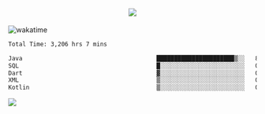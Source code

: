 <h1 align="center">
  <img src="https://readme-typing-svg.herokuapp.com/?font=Righteous&size=35&center=true&vCenter=true&width=500&height=70&duration=4000&lines=Hi!+%F0%9F%91%8B+I%27m+Ali%20Osman!;" />
</h1>


![wakatime](https://wakatime.com/share/@aliosmanoktar/3a8ffe71-6da4-4964-913b-2f09afbe53bf.svg?cache=none)
<!--START_SECTION:waka-->

```txt
Total Time: 3,206 hrs 7 mins

Java                                      ██████████████████████▒░░   89.21 %
SQL                                       █░░░░░░░░░░░░░░░░░░░░░░░░   04.20 %
Dart                                      ▓░░░░░░░░░░░░░░░░░░░░░░░░   02.17 %
XML                                       ▒░░░░░░░░░░░░░░░░░░░░░░░░   00.69 %
Kotlin                                    ▒░░░░░░░░░░░░░░░░░░░░░░░░   00.69 %
```

<!--END_SECTION:waka-->

<img src="https://profile-counter.glitch.me/aliosmanoktar/count.svg" />


